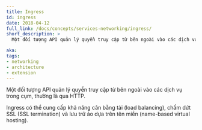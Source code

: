 ```yaml
---
title: Ingress
id: ingress
date: 2018-04-12
full_link: /docs/concepts/services-networking/ingress/
short_description: >
  Một đối tượng API quản lý quyền truy cập từ bên ngoài vào các dịch vụ trong cụm, thường là qua HTTP.

aka: 
tags:
- networking
- architecture
- extension
---
```


Một đối tượng API quản lý quyền truy cập từ bên ngoài vào các dịch vụ trong cụm, thường là qua HTTP.

<!--more-->

Ingress có thể cung cấp khả năng cân bằng tải (load balancing), chấm dứt SSL (SSL termination) và lưu trữ ảo dựa trên tên miền (name-based virtual hosting).
